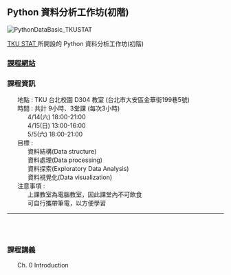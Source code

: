 <h2> Python 資料分析工作坊(初階) </h2> 
<img src="https://raw.githubusercontent.com/kristenchan/Python_DataBasic/master/py_databasic_plot/Title.png" alt="PythonDataBasic_TKUSTAT"><br>

<a href="http://www.stat.tku.edu.tw/main.php"> TKU STAT </a>所開設的 Python 資料分析工作坊(初階) 
<br>
<p>
	<h3><b><a href="https://kristenchan.github.io/Python_DataBasic/"> 課程網站 </a></b></h3>
	<h3><b>課程資訊</b></h3>
	<ul class="task-list">
		<li>地點 : TKU 台北校園 D304 教室 (台北市大安區金華街199巷5號)</li>
        <li>時間 : 共計 9小時、3堂課 (每次3小時)
        	<ul class="task-list">
        		<li>4/14(六) 18:00-21:00</li>
        		<li>4/15(日) 13:00-16:00</li>
        		<li>5/5(六) 18:00-21:00</li>
        	</ul>
        </li>
        <li>目標 :
        	<ul class="task-list">
        		<li>資料結構(Data structure)</li>
        		<li>資料處理(Data processing)</li>
        		<li>資料探索(Exploratory Data Analysis)</li>
        		<li>資料視覺化(Data visualization)</li>
        	</ul>
        </li>
        <li>注意事項 :
        	<ul class="task-list">
        		<li> 上課教室為電腦教室，因此課堂內不可飲食 </li>
        		<li> 可自行攜帶筆電，以方便學習 </li>
        	</ul>
       	</li>
    </ul>
</p>  
<hr size="1">
<br>
<br>
<p>
    <h3><b>課程講義</b></h3>
    <ul class="task-list">
          <li>Ch. 0 Introduction</li>
    </ul>
</p>















